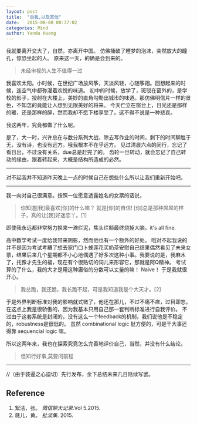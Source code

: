 ```yaml
---
layout: post
title:  "自我,以及其他"
date:   2015-08-08 00:37:02
categories: Mind
author: Yanda Huang
---
```


我就要离开交大了，自然，亦离开中国。 仿佛捅破了睡梦的泡沫，突然放大的瞳孔，惊恐坐起的人。 原来这一天，的确是会到来的。

>未经审视的人生不值得一过

我喜欢太阳。小时候，在世纪广场放风筝，天淡风轻，心随筝翔。回想起来的时候，连空气中都弥漫着欢悦的味道。 初中的时候，放学了，斑驳在窗外的，是学校的影子，投射在大楼上，美妙的直角勾勒出城市的味道。那仿佛明信片一样的景色，不知怎的竟能让人想到无限美好的将来。 今天伫立在窗台上，日光还是那样的暖，还是那样的醉，然而我却不愿下楼享受了。这不得不说是一种悲哀。

我这两年，究竟都做了什么呢。

是了，大一时，兴许总在与数分系列大战，除去写作业的时间，剩下的时间聊胜于无，没有诗，也没有远方。哦我根本不在乎远方。 见过清晨六点的闵行，忘记了看日出，不过没有关系，due总是赶完了的。 齿轮一旦转动，就会忘记了自己转动的缘由，跟着转起来，大概是结构所造成的必然。

---

对不起我并不知道昨天晚上一点的时候自己在想些什么所以让我们重新开始吧。

---

我一向对自己很满意。按照一位愿意透露姓名的女票的话说，

> 你知道[我]最喜欢[你]的什么嘛？ 就是[你]的自信! [你]总是那种屌屌的样子，真的让[我]好迷恋丫。[1]

即使我永远都非常努力换来一滩烂泥，焦头烂额最终烧掉大脑，it's all fine. 

高中数学考试一度给我带来阴影，然而他也有一个额外的好处。 哦对不起我说的并不是因为考试考糟了想去家门口卜蜂莲花买奶茶安慰自己结果偶然看见了未来女票，结果后来几个星期都不小心地偶遇了好多次这种小事。我要说的是，我麻木了，托豫才先生的福，现在有个很贴切的词儿来形容它，那就是阿Q精神。 考试算的了什么，我的大才是用这种庸俗的分数可以丈量的嘛！ Naive！ 于是我就很开心。

> 我总跪，我还跪，我长跪不起，可是我知道我是个大天才。[2]

于是外界判断标准对我的影响就式微了，他还在那儿，不过不痛不痒，过目即忘。在这点上我是很骄傲的，因为我基本只用自己那一套判断标准进行自我评价。 不过由于这套系统是封闭的，没有这么一个feedback的机制，我们说他是不稳定的，robustness是很低的。 虽然 combinational logic 挺方便的，可是干大事还得靠 sequencial logic 嘛。 

所以这两年来，我也在探索究竟怎么完善地评价自己，当然，并没有什么结论。

> 但知行好事,莫要问前程

---

//（由于装逼之心迫切）先行发布，余下总结未来几日陆续写罢。

## Reference

1. 絮洁，张。 *微信聊天记录*.Vol 5.2015.
2. 薇儿，黄。 *扯淡集*. 2015.
